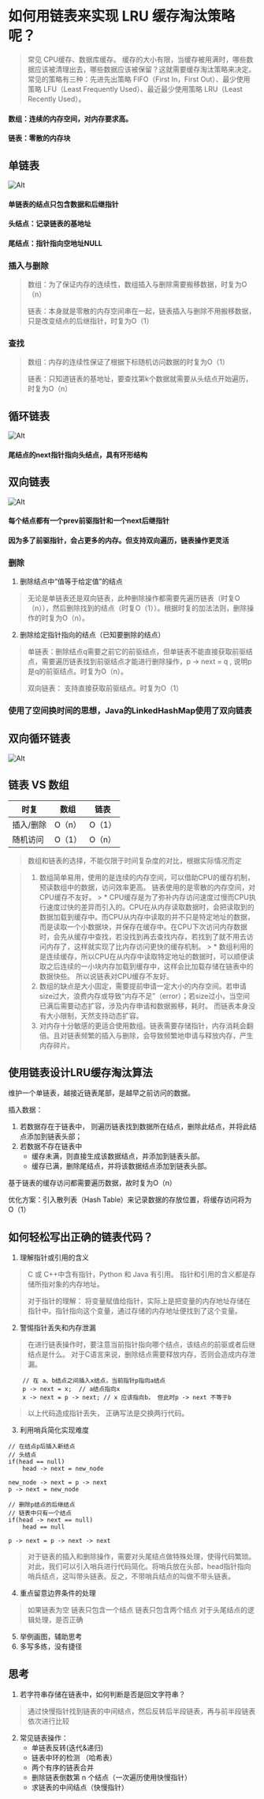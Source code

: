 # 如何用链表来实现 LRU 缓存淘汰策略呢？
> 常见 CPU缓存、数据库缓存。 缓存的大小有限，当缓存被用满时，哪些数据应该被清理出去，哪些数据应该被保留？这就需要缓存淘汰策略来决定。常见的策略有三种：先进先出策略 FIFO（First In，First Out）、最少使用策略 LFU（Least Frequently Used）、最近最少使用策略 LRU（Least Recently Used）。

#### 数组：连续的内存空间，对内存要求高。
#### 链表：零散的内存块

## 单链表
![Alt](../img/singleLinkedList.jpg)

#### 单链表的结点只包含数据和后继指针
#### 头结点：记录链表的基地址
#### 尾结点：指针指向空地址NULL

### 插入与删除
> 数组：为了保证内存的连续性，数组插入与删除需要搬移数据，时复为O（n）
>
> 链表：本身就是零散的内存空间串在一起，链表插入与删除不用搬移数据，只是改变结点的后继指针，时复为O（1）

### 查找
> 数组：内存的连续性保证了根据下标随机访问数据的时复为O（1）
>
> 链表：只知道链表的基地址，要查找第k个数据就需要从头结点开始遍历，时复为O（n）

## 循环链表
![Alt](../img/circularLinkedList.jpg)

#### 尾结点的next指针指向头结点，具有环形结构

## 双向链表
![Alt](../img/doubleLinkedList.jpg)

#### 每个结点都有一个prev前驱指针和一个next后继指针
#### 因为多了前驱指针，会占更多的内存。但支持双向遍历，链表操作更灵活

### 删除
1. 删除结点中“值等于给定值”的结点
> 无论是单链表还是双向链表，此种删除操作都需要先遍历链表（时复O（n）），然后删除找到的结点（时复O（1））。根据时复的加法法则，删除操作的时复为O（n）。

2. 删除给定指针指向的结点（已知要删除的结点）
> 单链表：删除结点q需要之前它的前驱结点，但单链表不能直接获取前驱结点，需要遍历链表找到前驱结点才能进行删除操作，p -> next = q , 说明p是q的前驱结点。时复为O（n）。
>
> 双向链表： 支持直接获取前驱结点。时复为O（1）

### 使用了空间换时间的思想，Java的LinkedHashMap使用了双向链表

## 双向循环链表
![Alt](../img/doubleCircularLinkedList.jpg)

## 链表 VS 数组

时复 | 数组 |  链表
--|--|--
插入/删除| O（n）| O（1）
随机访问 | O（1）| O（n）

> 数组和链表的选择，不能仅限于时间复杂度的对比，根据实际情况而定

> 1. 数组简单易用，使用的是连续的内存空间，可以借助CPU的缓存机制，预读数组中的数据，访问效率更高。 链表使用的是零散的内存空间，对CPU缓存不友好。
    > * CPU缓存是为了弥补内存访问速度过慢而CPU执行速度过快的差异而引入的。CPU在从内存读取数据时，会把读取到的数据加载到缓存中。而CPU从内存中读取的并不只是特定地址的数据，而是读取一个小数据块，并保存在缓存中。在CPU下次访问内存数据时，会先从缓存中查找，若没找到再去查找内存，若找到了就不用去访问内存了，这样就实现了比内存访问更快的缓存机制。
    > * 数组利用的是连续缓存，所以CPU在从内存中读取特定地址的数据时，可以顺便读取之后连续的一小块内存加载到缓存中，这样会比加载存储在链表中的数据快些。 所以说链表对CPU缓存不友好。
> 2. 数组的缺点是大小固定，需要提前申请一定大小的内存空间。若申请size过大，浪费内存或导致“内存不足”（error）；若size过小，当空间已满后需要动态扩容，涉及内存申请和数据搬移，耗时。 而链表本身没有大小限制，天然支持动态扩容。
> 3. 对内存十分敏感的更适合使用数组。链表需要存储指针，内存消耗会翻倍。且对链表频繁的插入与删除，会导致频繁地申请与释放内存，产生内存碎片。

## 使用链表设计LRU缓存淘汰算法

维护一个单链表，越接近链表尾部，是越早之前访问的数据。

插入数据：
1. 若数据存在于链表中， 则遍历链表找到数据所在结点，删除此结点，并将此结点添加到链表头部；
2. 若数据不存在链表中
    - 缓存未满，则直接生成该数据结点，并添加到链表头部。
    - 缓存已满，删除尾结点，并将该数据结点添加到链表头部。

基于链表的缓存访问都需要遍历数据，故时复为O（n）

优化方案：引入散列表（Hash Table）来记录数据的存放位置，将缓存访问将为O（1）

## 如何轻松写出正确的链表代码？
1. 理解指针或引用的含义
> C 或 C++中含有指针，Python 和 Java 有引用。 指针和引用的含义都是存储所指对象的内存地址。
>
> 对于指针的理解： 将变量赋值给指针，实际上是把变量的内存地址存储在指针中。指针指向这个变量，通过存储的内存地址便找到了这个变量。

2. 警惕指针丢失和内存泄漏
> 在进行链表操作时，要注意当前指针指向哪个结点，该结点的前驱或者后继结点是什么。 对于C语言来说，删除结点需要释放内存，否则会造成内存泄漏。
```
    // 在 a、b结点之间插入x结点，当前指针p指向a结点
    p -> next = x;  // a结点指向x
    x -> next = p -> next; // x 应该指向b， 但此时p -> next 不等于b
```
> 以上代码造成指针丢失， 正确写法是交换两行代码。

3. 利用哨兵简化实现难度

```
// 在结点p后插入新结点
// 头结点
if(head == null)
    head -> next = new_node

new_node -> next = p -> next
p -> next = new_node
```

```
// 删除p结点的后继结点
// 链表中只有一个结点
if(head -> next == null)
    head == null

p -> next = p -> next -> next
```
> 对于链表的插入和删除操作，需要对头尾结点做特殊处理，使得代码繁琐。对此，我们可以引入哨兵进行代码简化。将哨兵放在头部，head指针指向哨兵结点，这叫带头链表。反之，不带哨兵结点的叫做不带头链表。

4. 重点留意边界条件的处理
> 如果链表为空
> 链表只包含一个结点
> 链表只包含两个结点
> 对于头尾结点的逻辑处理，是否正确

5. 举例画图，辅助思考
6. 多写多练，没有捷径




## 思考
1. 若字符串存储在链表中，如何判断是否是回文字符串？
> 通过快慢指针找到链表的中间结点，然后反转后半段链表，再与前半段链表依次进行比较

2. 常见链表操作：
    * 单链表反转(迭代&递归)
    * 链表中环的检测 （哈希表）
    * 两个有序的链表合并 
    * 删除链表倒数第 n 个结点（一次遍历使用快慢指针）
    * 求链表的中间结点（快慢指针）
